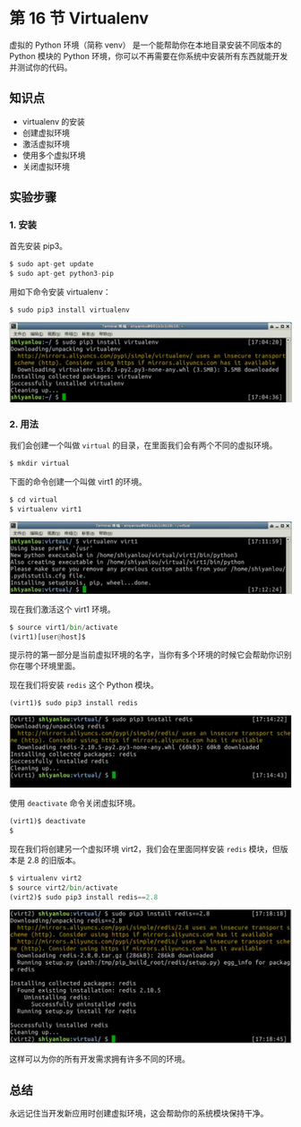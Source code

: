 # 第 16 节 Virtualenv

虚拟的 Python 环境（简称 venv） 是一个能帮助你在本地目录安装不同版本的 Python 模块的 Python 环境，你可以不再需要在你系统中安装所有东西就能开发并测试你的代码。

## 知识点

*   virtualenv 的安装
*   创建虚拟环境
*   激活虚拟环境
*   使用多个虚拟环境
*   关闭虚拟环境

## 实验步骤

### 1\. 安装

首先安装 pip3。

```py
$ sudo apt-get update
$ sudo apt-get python3-pip 
```

用如下命令安装 virtualenv：

```py
$ sudo pip3 install virtualenv 
```

![此处输入图片的描述](img/document-uid212737labid2051timestamp1471425612347.jpg)

### 2\. 用法

我们会创建一个叫做 `virtual` 的目录，在里面我们会有两个不同的虚拟环境。

```py
$ mkdir virtual 
```

下面的命令创建一个叫做 virt1 的环境。

```py
$ cd virtual
$ virtualenv virt1 
```

![此处输入图片的描述](img/document-uid212737labid2051timestamp1471425620183.jpg)

现在我们激活这个 virt1 环境。

```py
$ source virt1/bin/activate
(virt1)[user@host]$ 
```

提示符的第一部分是当前虚拟环境的名字，当你有多个环境的时候它会帮助你识别你在哪个环境里面。

现在我们将安装 `redis` 这个 Python 模块。

```py
(virt1)$ sudo pip3 install redis 
```

![此处输入图片的描述](img/document-uid212737labid2051timestamp1471425633531.jpg)

使用 `deactivate` 命令关闭虚拟环境。

```py
(virt1)$ deactivate
$ 
```

现在我们将创建另一个虚拟环境 virt2，我们会在里面同样安装 `redis` 模块，但版本是 2.8 的旧版本。

```py
$ virtualenv virt2
$ source virt2/bin/activate
(virt2)$ sudo pip3 install redis==2.8 
```

![此处输入图片的描述](img/document-uid212737labid2051timestamp1471425641302.jpg)

这样可以为你的所有开发需求拥有许多不同的环境。

## 总结

永远记住当开发新应用时创建虚拟环境，这会帮助你的系统模块保持干净。